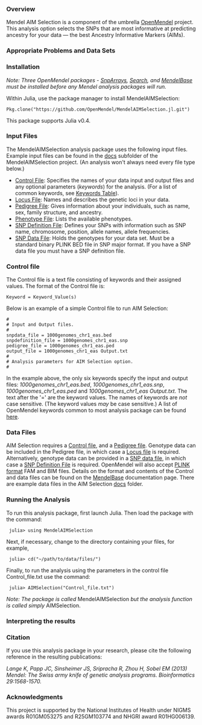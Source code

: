 ### Overview
Mendel AIM Selection is a component of the umbrella [OpenMendel](https://openmendel.github.io) project. This analysis option selects the SNPs that are most informative at predicting ancestry for your data — the best Ancestry Informative Markers (AIMs).

### Appropriate Problems and Data Sets


### Installation
*Note: Three OpenMendel packages - [SnpArrays](https://github.com/OpenMendel/SnpArrays.jl), [Search](https://github.com/OpenMendel/Search.jl), and [MendelBase](https://github.com/OpenMendel/MendelBase.jl) must be installed before any Mendel analysis packages will run.*

Within Julia, use the package manager to install MendelAIMSelection:

    Pkg.clone("https://github.com/OpenMendel/MendelAIMSelection.jl.git")

This package supports Julia v0.4.

### Input Files
The MendelAIMSelection analysis package uses the following input files. Example input files can be found in the [docs]( https://github.com/OpenMendel/MendelAIMSelection.jl/tree/master/docs) subfolder of the MendelAIMSelection project. (An analysis won't always need every file type below.)

* [Control File](#control-file): Specifies the names of your data input and output files and any optional parameters (*keywords*) for the analysis. (For a list of common keywords, see [Keywords Table](https://openmendel.github.io/MendelBase.jl/#keywords-table)).
* [Locus File]( https://openmendel.github.io/MendelBase.jl/#locus-file): Names and describes the genetic loci in your data.
* [Pedigree File]( https://openmendel.github.io/MendelBase.jl/#pedigree-file): Gives information about your individuals, such as name, sex, family structure, and ancestry.
* [Phenotype File]( https://openmendel.github.io/MendelBase.jl/#phenotype-file): Lists the available phenotypes.
* [SNP Definition File](https://openmendel.github.io/MendelBase.jl/#snp-definition-file): Defines your SNPs with information such as SNP name, chromosome, position, allele names, allele frequencies.
* [SNP Data File](https://openmendel.github.io/MendelBase.jl/#snp-data-file): Holds the genotypes for your data set. Must be a standard binary PLINK BED file in SNP major format. If you have a SNP data file you must have a SNP definition file.

### Control file<a id="control-file"></a>
The Control file is a text file consisting of keywords and their assigned values. The format of the Control file is:

	Keyword = Keyword_Value(s)

Below is an example of a simple Control file to run AIM Selection:



	#
	# Input and Output files.
	#
	snpdata_file = 1000genomes_chr1_eas.bed
	snpdefinition_file = 1000genomes_chr1_eas.snp
	pedigree_file = 1000genomes_chr1_eas.ped
	output_file = 1000genomes_chr1_eas Output.txt
	#
	# Analysis parameters for AIM Selection option.
	#

In the example above, the only six keywords specify the input and output files: *1000genomes_chr1_eas.bed*, *1000genomes_chr1_eas.snp*, *1000genomes_chr1_eas.ped* and *1000genomes_chr1_eas Output.txt*. The text after the '=' are the keyword values. The names of keywords are *not* case sensitive. (The keyword values *may* be case sensitive.) A list of OpenMendel keywords common to most analysis package can be found [here](https://openmendel.github.io/MendelBase.jl/#keywords-table).

### Data Files
AIM Selection requires a [Control file](https://openmendel.github.io/MendelBase.jl/#control-file), and a [Pedigree file](https://openmendel.github.io/MendelBase.jl/#pedigree-file). Genotype data can be included in the Pedigree file, in which case a [Locus file](https://openmendel.github.io/MendelBase.jl/#locus-file) is required. Alternatively, genotype data can be provided in a [SNP data file]( https://openmendel.github.io/MendelBase.jl/#snp-data-file), in which case a [SNP Definition File]( https://openmendel.github.io/MendelBase.jl/#snp-definition-file) is required. OpenMendel will also accept [PLINK format](http://pngu.mgh.harvard.edu/~purcell/plink/data.shtml) FAM and BIM files. Details on the format and contents of the Control and data files can be found on the [MendelBase](https://openmendel.github.io/MendelBase.jl) documentation page. There are example data files in the AIM Selection [docs]( https://github.com/OpenMendel/MendelAIMSelection.jl/tree/master/docs) folder.

### Running the Analysis

To run this analysis package, first launch Julia. Then load the package with the command:

     julia> using MendelAIMSelection

Next, if necessary, change to the directory containing your files, for example,

     julia> cd("~/path/to/data/files/")

Finally, to run the analysis using the parameters in the control file Control_file.txt use the command:

     julia> AIMSelection("Control_file.txt")

*Note: The package is called* MendelAIMSelection *but the analysis function is called simply* AIMSelection.

### Interpreting the results


### Citation

If you use this analysis package in your research, please cite the following reference in the resulting publications:

*Lange K, Papp JC, Sinsheimer JS, Sripracha R, Zhou H, Sobel EM (2013) Mendel: The Swiss army knife of genetic analysis programs. Bioinformatics 29:1568-1570.*

<!--- ### Contributing
We welcome contributions to this Open Source project. To contribute, follow this procedure ... --->

### Acknowledgments

This project is supported by the National Institutes of Health under NIGMS awards R01GM053275 and R25GM103774 and NHGRI award R01HG006139.
